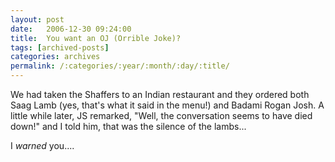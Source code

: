 ```yaml
---
layout: post
date:	2006-12-30 09:24:00
title:  You want an OJ (Orrible Joke)?
tags: [archived-posts]
categories: archives
permalink: /:categories/:year/:month/:day/:title/
---
```

We had taken the Shaffers to an Indian restaurant and they ordered both Saag Lamb (yes, that's what it said in the menu!) and Badami Rogan Josh. A little while later, JS remarked, "Well, the conversation seems to have died down!" and I told him, that was the silence of the lambs...

I *warned* you....
